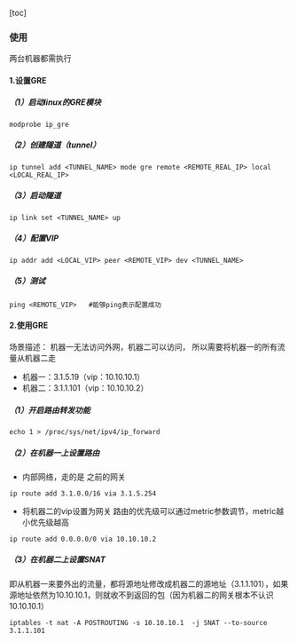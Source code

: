 [toc]
### 使用
两台机器都需执行
#### 1.设置GRE
##### （1）启动linux的GRE模块
```shell
modprobe ip_gre
```

##### （2）创建隧道（tunnel）
```shell
ip tunnel add <TUNNEL_NAME> mode gre remote <REMOTE_REAL_IP> local <LOCAL_REAL_IP>
```

##### （3）启动隧道
```shell
ip link set <TUNNEL_NAME> up
```

##### （4）配置VIP
```shell
ip addr add <LOCAL_VIP> peer <REMOTE_VIP> dev <TUNNEL_NAME>
```

##### （5）测试
```shell
ping <REMOTE_VIP>   #能够ping表示配置成功
```

#### 2.使用GRE
场景描述：
机器一无法访问外网，机器二可以访问，
所以需要将机器一的所有流量从机器二走
* 机器一：3.1.5.19（vip：10.10.10.1）
* 机器二：3.1.1.101（vip：10.10.10.2）

##### （1）开启路由转发功能
```shell
echo 1 > /proc/sys/net/ipv4/ip_forward
```

##### （2）在机器一上设置路由
* 内部网络，走的是 之前的网关
```shell
ip route add 3.1.0.0/16 via 3.1.5.254
```

* 将机器二的vip设置为网关
路由的优先级可以通过metric参数调节，metric越小优先级越高
```shell
ip route add 0.0.0.0/0 via 10.10.10.2
```

##### （3）在机器二上设置SNAT
即从机器一来要外出的流量，都将源地址修改成机器二的源地址（3.1.1.101），如果源地址依然为10.10.10.1，则就收不到返回的包（因为机器二的网关根本不认识10.10.10.1）
```shell
iptables -t nat -A POSTROUTING -s 10.10.10.1  -j SNAT --to-source 3.1.1.101
```
